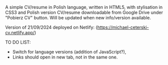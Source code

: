 A simple CV/resume in Polish language, written in HTML5, with stylisation in CSS3 and Polish version CV/resume downloadable from Google Drive under "Pobierz CV" button.
Will be updated when new info/version available.

Version of 21/09/2024 deployed on Netlify: (https://michael-ceterski-cv.netlify.app/)

TO DO LIST:
- Switch for language versions (addition of JavaScript?),
- Links should open in new tab, not in the same one.
